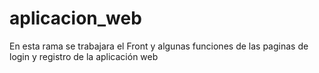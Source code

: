 # aplicacion_web
En esta rama se trabajara el Front y algunas funciones de las paginas de login y registro de la aplicación web
